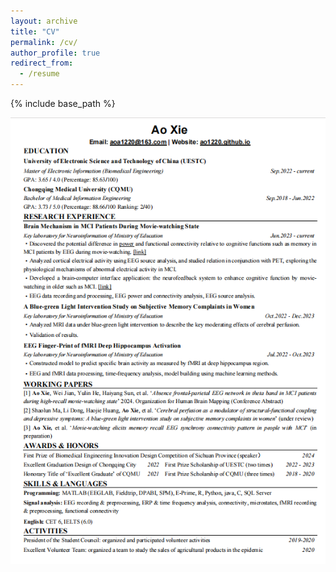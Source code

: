 ```yaml
---
layout: archive
title: "CV"
permalink: /cv/
author_profile: true
redirect_from:
  - /resume
---
```


{% include base_path %}

![Editing a markdown file for a talk](/images/cv.png)
